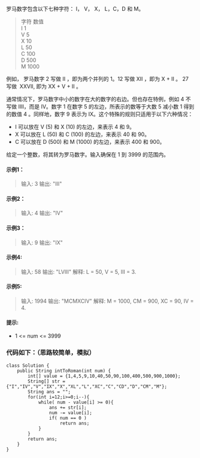 罗马数字包含以下七种字符： I， V， X， L，C，D 和 M。

> 字符          数值  
I             1  
V             5  
X             10  
L             50  
C             100  
D             500  
M             1000  

例如， 罗马数字 2 写做 II ，即为两个并列的 1。12 写做 XII ，即为 X + II 。 27 写做  XXVII, 即为 XX + V + II 。

通常情况下，罗马数字中小的数字在大的数字的右边。但也存在特例，例如 4 不写做 IIII，而是 IV。数字 1 在数字 5 的左边，所表示的数等于大数 5 减小数 1 得到的数值 4 。同样地，数字 9 表示为 IX。这个特殊的规则只适用于以下六种情况：
* I 可以放在 V (5) 和 X (10) 的左边，来表示 4 和 9。
* X 可以放在 L (50) 和 C (100) 的左边，来表示 40 和 90。
* C 可以放在 D (500) 和 M (1000) 的左边，来表示 400 和 900。

给定一个整数，将其转为罗马数字。输入确保在 1 到 3999 的范围内。

#### 示例1：
> 输入: 3
输出: "III"

#### 示例2：
> 输入: 4
输出: "IV"

#### 示例3：
> 输入: 9
输出: "IX"

#### 示例4:
> 输入: 58
输出: "LVIII"
解释: L = 50, V = 5, III = 3.

#### 示例5:
> 输入: 1994
输出: "MCMXCIV"
解释: M = 1000, CM = 900, XC = 90, IV = 4.

#### 提示:
* 1 <= num <= 3999

### 代码如下：（思路较简单，模拟）
```
class Solution {
    public String intToRoman(int num) {
        int[] value = {1,4,5,9,10,40,50,90,100,400,500,900,1000};
        String[] str = {"I","IV","V","IX","X","XL","L","XC","C","CD","D","CM","M"};
        String ans = "";
        for(int i=12;i>=0;i--){
            while( num - value[i] >= 0){
                ans += str[i];
                num -= value[i];
                if( num == 0 )
                    return ans;
            }
        }
        return ans;
    }
}
```
